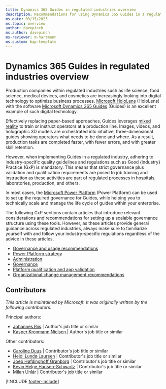 ```yaml
---
title: Dynamics 365 Guides in regulated industries overview
description: Recommendations for using Dynamics 365 Guides in a regulated industry
ms.date: 03/15/2023
ms.topic: overview
author: davepinch
ms.author: davepinch
ms-reviewer: m-hartmann
ms.custom: bap-template
---
```


# Dynamics 365 Guides in regulated industries overview

Production companies within regulated industries such as life science, food science, medical devices, and cosmetics are increasingly looking into digital technology to optimize business processes. [Microsoft HoloLens](/hololens) (HoloLens) with the software [Microsoft Dynamics 365 Guides](../index.md) (Guides) is an excellent example of such digital technology.

Effectively replacing paper-based approaches, Guides leverages [mixed reality](/training/modules/intro-to-mixed-reality) to train or instruct operators at a production line. Images, videos, and holographic 3D models are orchestrated into intuitive, three-dimensional guides showing operators what needs to be done and where. As a result, production tasks are completed faster, with fewer errors, and with greater skill retention.

However, when implementing Guides in a regulated industry, adhering to industry-specific quality guidelines and regulations such as Good {industry} Practice (GxP) is mandatory. This means that strict governance plus validation and qualification requirements are posed to job training and instruction as these activities are part of regulated processes in hospitals, laboratories, production, and others.

In most cases, the [Microsoft Power Platform](https://powerplatform.microsoft.com/en-us/what-is-power-platform/) (Power Platform) can be used to set up the required governance for Guides, while helping you to technically scale and manage the life cycle of guides within your enterprise.

The following GxP sections contain articles that introduce relevant considerations and recommendations for setting up a scalable governance structure using these tools. However, as these articles provide general guidance across regulated industries, always make sure to familiarize yourself with and follow your industry-specific regulations regardless of the advice in these articles.

- [Governance and usage recommendations](govern-guides-through-power-platform-environments-and-power-apps.md)
- [Power Platform strategy](strategy-for-existing-power-platform-engagement-and-guides-deployment.md)
- [Administration](administration.md)
- [Governance](anchor-guides-content-through-qr-codes-and-embed-deep-links.md)
- [Platform qualification and app validation](platform-qualification-app-validation.md)
- [Organizational change management recommendations](recommendations-org-change-management.md)

## Contributors

*This article is maintained by Microsoft. It was originally written by the following contributors.*

Principal authors:

- [Johannes Riis](https://www.linkedin.com/in/johannesriis/) | Author's job title or similar
- [Kasper Kronmann Nielsen ](https://www.linkedin.com/in/kasperkronmannnielsen/) | Author's job title or similar  

Other contributors:

- [Caroline Duus](https://www.linkedin.com/in/caroline-duus-23041a124/) | Contributor's job title or similar  
- [Heidi Lundø Laursen](https://www.linkedin.com/in/heidi-lund%C3%B8-laursen-139032150/) | Contributor's job title or similar  
- [Joeb Høfdinghoff Grønborg](https://www.linkedin.com/in/joeb-h%C3%B8fdinghoff-gr%C3%B8nborg-b7429333/) | Contributor's job title or similar  
- [Kevin Helge Hansen-Schwartz](https://www.linkedin.com/in/kevinhhschwartz/) | Contributor's job title or similar  
- [Milan Uhlár](https://www.linkedin.com/in/milan-uhl%C3%A1r-56341246/) | Contributor's job title or similar 

[!INCLUDE [footer-include](../../includes/footer-banner.md)]
